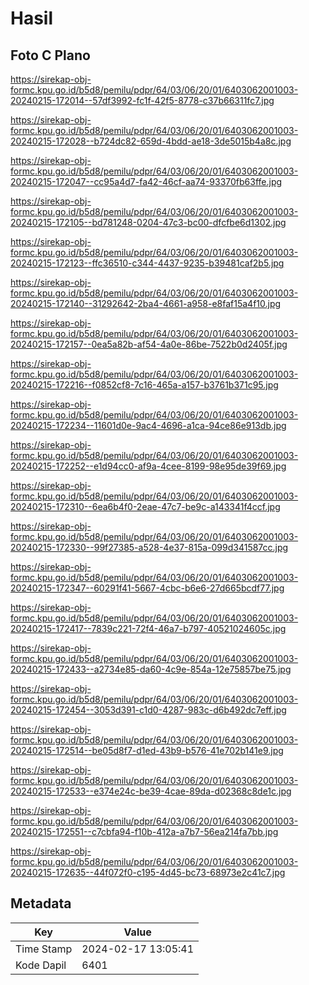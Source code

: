 # Hasil

## Foto C Plano

https://sirekap-obj-formc.kpu.go.id/b5d8/pemilu/pdpr/64/03/06/20/01/6403062001003-20240215-172014--57df3992-fc1f-42f5-8778-c37b66311fc7.jpg

https://sirekap-obj-formc.kpu.go.id/b5d8/pemilu/pdpr/64/03/06/20/01/6403062001003-20240215-172028--b724dc82-659d-4bdd-ae18-3de5015b4a8c.jpg

https://sirekap-obj-formc.kpu.go.id/b5d8/pemilu/pdpr/64/03/06/20/01/6403062001003-20240215-172047--cc95a4d7-fa42-46cf-aa74-93370fb63ffe.jpg

https://sirekap-obj-formc.kpu.go.id/b5d8/pemilu/pdpr/64/03/06/20/01/6403062001003-20240215-172105--bd781248-0204-47c3-bc00-dfcfbe6d1302.jpg

https://sirekap-obj-formc.kpu.go.id/b5d8/pemilu/pdpr/64/03/06/20/01/6403062001003-20240215-172123--ffc36510-c344-4437-9235-b39481caf2b5.jpg

https://sirekap-obj-formc.kpu.go.id/b5d8/pemilu/pdpr/64/03/06/20/01/6403062001003-20240215-172140--31292642-2ba4-4661-a958-e8faf15a4f10.jpg

https://sirekap-obj-formc.kpu.go.id/b5d8/pemilu/pdpr/64/03/06/20/01/6403062001003-20240215-172157--0ea5a82b-af54-4a0e-86be-7522b0d2405f.jpg

https://sirekap-obj-formc.kpu.go.id/b5d8/pemilu/pdpr/64/03/06/20/01/6403062001003-20240215-172216--f0852cf8-7c16-465a-a157-b3761b371c95.jpg

https://sirekap-obj-formc.kpu.go.id/b5d8/pemilu/pdpr/64/03/06/20/01/6403062001003-20240215-172234--11601d0e-9ac4-4696-a1ca-94ce86e913db.jpg

https://sirekap-obj-formc.kpu.go.id/b5d8/pemilu/pdpr/64/03/06/20/01/6403062001003-20240215-172252--e1d94cc0-af9a-4cee-8199-98e95de39f69.jpg

https://sirekap-obj-formc.kpu.go.id/b5d8/pemilu/pdpr/64/03/06/20/01/6403062001003-20240215-172310--6ea6b4f0-2eae-47c7-be9c-a143341f4ccf.jpg

https://sirekap-obj-formc.kpu.go.id/b5d8/pemilu/pdpr/64/03/06/20/01/6403062001003-20240215-172330--99f27385-a528-4e37-815a-099d341587cc.jpg

https://sirekap-obj-formc.kpu.go.id/b5d8/pemilu/pdpr/64/03/06/20/01/6403062001003-20240215-172347--60291f41-5667-4cbc-b6e6-27d665bcdf77.jpg

https://sirekap-obj-formc.kpu.go.id/b5d8/pemilu/pdpr/64/03/06/20/01/6403062001003-20240215-172417--7839c221-72f4-46a7-b797-40521024605c.jpg

https://sirekap-obj-formc.kpu.go.id/b5d8/pemilu/pdpr/64/03/06/20/01/6403062001003-20240215-172433--a2734e85-da60-4c9e-854a-12e75857be75.jpg

https://sirekap-obj-formc.kpu.go.id/b5d8/pemilu/pdpr/64/03/06/20/01/6403062001003-20240215-172454--3053d391-c1d0-4287-983c-d6b492dc7eff.jpg

https://sirekap-obj-formc.kpu.go.id/b5d8/pemilu/pdpr/64/03/06/20/01/6403062001003-20240215-172514--be05d8f7-d1ed-43b9-b576-41e702b141e9.jpg

https://sirekap-obj-formc.kpu.go.id/b5d8/pemilu/pdpr/64/03/06/20/01/6403062001003-20240215-172533--e374e24c-be39-4cae-89da-d02368c8de1c.jpg

https://sirekap-obj-formc.kpu.go.id/b5d8/pemilu/pdpr/64/03/06/20/01/6403062001003-20240215-172551--c7cbfa94-f10b-412a-a7b7-56ea214fa7bb.jpg

https://sirekap-obj-formc.kpu.go.id/b5d8/pemilu/pdpr/64/03/06/20/01/6403062001003-20240215-172635--44f072f0-c195-4d45-bc73-68973e2c41c7.jpg


## Metadata

| Key        | Value               |
| ---------- | ------------------- |
| Time Stamp | 2024-02-17 13:05:41 |
| Kode Dapil | 6401                |



